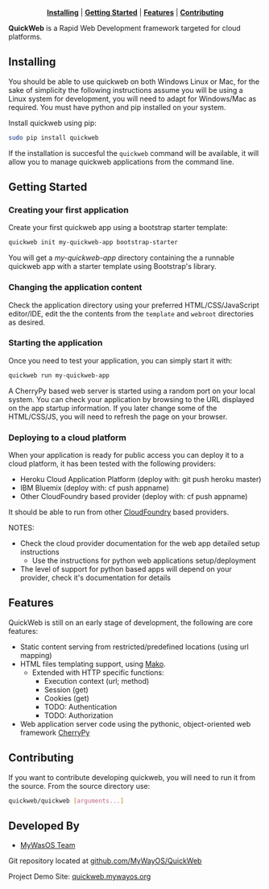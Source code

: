 <p align="center">
<b><a href="#Installing">Installing</a></b>
|
<b><a href="#getting-started">Getting Started</a></b>
|
<b><a href="#features">Features</a></b>
|
<b><a href="#contributing">Contributing</a></b>
</p>

**QuickWeb** is a Rapid Web Development framework targeted for cloud platforms.

## Installing
You should be able to use quickweb on both Windows Linux or Mac, for the sake of simplicity the following instructions assume you will be using a Linux system for development, you will need to adapt for Windows/Mac as required. You must have python and pip installed on your system.


Install quickweb using pip:
```sh
sudo pip install quickweb
```
If the installation is succesful the `quickweb` command will be available, it will allow you to manage quickweb applications from the command line.

## Getting Started
### Creating your first application
Create your first quickweb app using a bootstrap starter template:
```sh
quickweb init my-quickweb-app bootstrap-starter
```
You will get a _my-quickweb-app_ directory containing the a runnable quickweb app with a starter template using Bootstrap's library.

### Changing the application content
Check the application directory using your preferred HTML/CSS/JavaScript editor/IDE, edit the the contents from the `template` and `webroot` directories as desired.

### Starting the application
Once you need to test your application, you can simply start it with:
```sh
quickweb run my-quickweb-app
```
A CherryPy based web server is started using a random port on your local system. You can check your application by browsing to the URL displayed on the app startup information. If you later change some of the HTML/CSS/JS, you will need to refresh the page on your browser.

### Deploying to a cloud platform
When your application is ready for public access you can deploy it to a cloud platform, it has been tested with the following providers:
- Heroku Cloud Application Platform (deploy with: git push heroku master)
- IBM Bluemix (deploy with: cf push appname)
- Other CloudFoundry based provider (deploy with: cf push appname)

It should be able to run from other <a href="https://www.cloudfoundry.org/">CloudFoundry</A> based providers.

NOTES:
 * Check the cloud provider documentation for the web app detailed setup instructions
   - Use the instructions for python web applications setup/deployment
 * The level of support for python based apps will depend on your provider, check it's documentation for details

## Features
QuickWeb is still on an early stage of development, the following are core features:

- Static content serving from restricted/predefined locations (using url mapping)
- HTML files templating support, using <a href="http://docs.makotemplates.org/en/latest/syntax.html">Mako</a>.
    - Extended with HTTP specific functions:
        - Execution context (url; method)
        - Session (get)
        - Cookies (get)
        - TODO: Authentication
        - TODO: Authorization
- Web application server code using the pythonic, object-oriented web framework <a href="http://cherrypy.org/">CherryPy</a>

## Contributing
If you want to contribute developing quickweb, you will need to run it from the source. From the source directory use:
```sh
quickweb/quickweb [arguments...]
```


Developed By
------------

* [MyWasOS Team](//github.com/MyWayOS)

Git repository located at
[github.com/MyWayOS/QuickWeb](//github.com/MyWayOS/QuickWeb)

Project Demo Site:
[quickweb.mywayos.org](//quickweb.mywayos.org)

